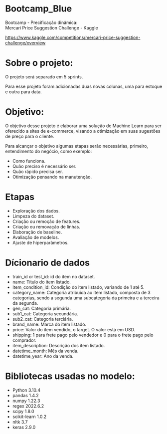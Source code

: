 # Bootcamp_Blue

Bootcamp - Precificação dinâmica:  
Mercari Price Suggestion Challenge - Kaggle

https://www.kaggle.com/competitions/mercari-price-suggestion-challenge/overview


#   Sobre o projeto:

O projeto será separado em 5 sprints.

Para esse projeto foram adicionadas duas novas colunas, uma para estoque e outra para data.


#   Objetivo:

 O objetivo desse projeto é elaborar uma solução de Machine Learn para ser oferecido a sites de e-commerce, visando a otimização em suas sugestões de preço para o cliente. 

 Para alcançar o objetivo algumas etapas serão necessárias, primeiro, entendimento do negócio, como exemplo:

 -  Como funciona.
 -  Quão preciso é necessário ser.
 -  Quão rápido precisa ser.
 -  Otimização pensando na manutenção.


#   Etapas

- Exploração dos dados.
- Limpeza do dataset.
- Criação ou remoção de features.
- Criação ou removação de linhas.
- Elaboração de baseline.
- Avaliação de modelos.
- Ajuste de hiperparâmetros.



#   Dícionario de dados

- train_id or test_id: id do item no dataset.
- name: Título do item listado.
- item_condition_id: Condição do item listado, variando de 1 até 5.
- category_name: Categoria atribuida ao item listado, composta de 3 categorias, sendo a segunda uma subcategoria da primeira e a terceira da segunda.
- gen_cat: Categoria primária.
- sub1_cat:	Categoria secundária.
- sub2_cat:	Categoria terciária.
- brand_name: Marca do item listado.
- price: Valor do item vendido, o target. O valor está em USD.
- shipping: 1 para frete pago pelo vendedor e 0 para o frete pago pelo comprador.
- item_description: Descrição dos item listado.
- datetime_month: Mês da venda.
- datetime_year: Ano da venda.



# Bibliotecas usadas no modelo:
    
- Python                       3.10.4
- pandas                       1.4.2
- numpy                        1.22.3
- regex                        2022.6.2
- scipy                        1.8.0
- scikit-learn                 1.0.2
- nltk                         3.7
- keras                        2.9.0
